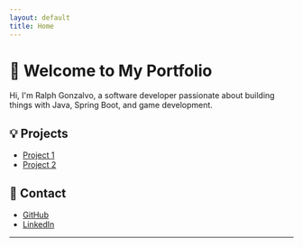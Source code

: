 ```yaml
---
layout: default
title: Home
---
```


# 👋 Welcome to My Portfolio

Hi, I'm Ralph Gonzalvo, a software developer passionate about building things with Java, Spring Boot, and game development.

## 💡 Projects
- [Project 1](https://github.com/yourproject1)
- [Project 2](https://github.com/yourproject2)

## 📩 Contact
- [GitHub](https://github.com/RalphGonzalvo)
- [LinkedIn](https://linkedin.com/in/yourprofile)

---